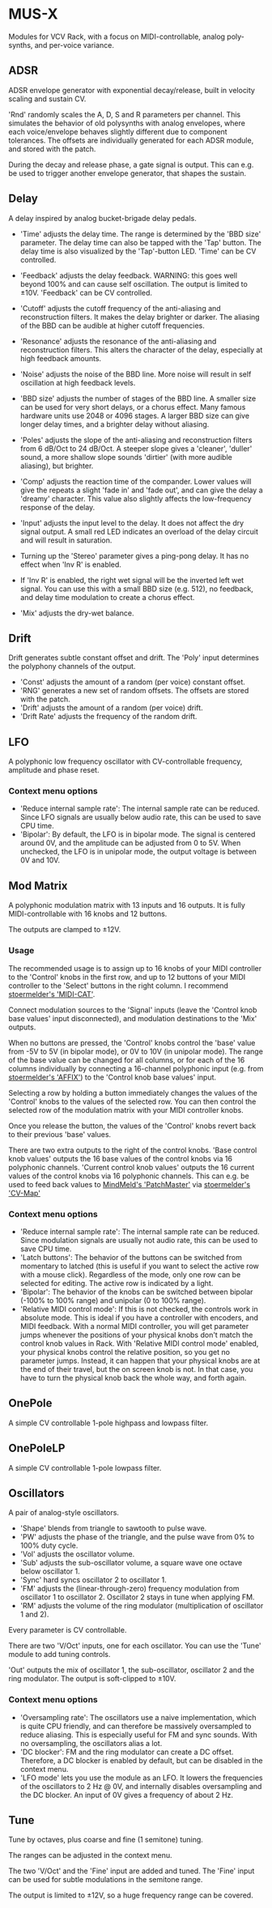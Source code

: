 # MUS-X

Modules for VCV Rack, with a focus on MIDI-controllable, analog poly-synths, and per-voice variance.

## ADSR
ADSR envelope generator with exponential decay/release, built in velocity scaling and sustain CV.

'Rnd' randomly scales the A, D, S and R parameters per channel. This simulates the behavior of old polysynths with analog envelopes, where each voice/envelope behaves slightly different due to component tolerances. The offsets are individually generated for each ADSR module, and stored with the patch.

During the decay and release phase, a gate signal is output. This can e.g. be used to trigger another envelope generator, that shapes the sustain.

## Delay
A delay inspired by analog bucket-brigade delay pedals.

* 'Time' adjusts the delay time. The range is determined by the 'BBD size' parameter.
The delay time can also be tapped with the 'Tap' button. The delay time is also visualized by the 'Tap'-button LED.
  'Time' can be CV controlled.
* 'Feedback' adjusts the delay feedback. WARNING: this goes well beyond 100% and can cause self oscillation. The output is limited to ±10V.
'Feedback' can be CV controlled.
* 'Cutoff' adjusts the cutoff frequency of the anti-aliasing and reconstruction filters. It makes the delay brighter or darker. The aliasing of the BBD can be audible at higher cutoff frequencies.
* 'Resonance' adjusts the resonance of the anti-aliasing and reconstruction filters. This alters the character of the delay, especially at high feedback amounts.
* 'Noise' adjusts the noise of the BBD line. More noise will result in self oscillation at high feedback levels.
* 'BBD size' adjusts the number of stages of the BBD line. A smaller size can be used for very short delays, or a chorus effect. Many famous hardware units use 2048 or 4096 stages.
A larger BBD size can give longer delay times, and a brighter delay without aliasing.
* 'Poles' adjusts the slope of the anti-aliasing and reconstruction filters from 6 dB/Oct to 24 dB/Oct. A steeper slope gives a 'cleaner', 'duller' sound, a more shallow slope sounds 'dirtier' (with more audible aliasing), but brighter.
* 'Comp' adjusts the reaction time of the compander. Lower values will give the repeats a slight 'fade in' and 'fade out', and can give the delay a 'dreamy' character. This value also slightly affects the low-frequency response of the delay.

* 'Input' adjusts the input level to the delay. It does not affect the dry signal output. A small red LED indicates an overload of the delay circuit and will result in saturation.
* Turning up the 'Stereo' parameter gives a ping-pong delay. It has no effect when 'Inv R' is enabled.
* If 'Inv R' is enabled, the right wet signal will be the inverted left wet signal. You can use this with a small BBD size (e.g. 512), no feedback, and delay time modulation to create a chorus effect.
* 'Mix' adjusts the dry-wet balance.

## Drift
Drift generates subtle constant offset and drift.
The 'Poly' input determines the polyphony channels of the output.
* 'Const' adjusts the amount of a random (per voice) constant offset.
* 'RNG' generates a new set of random offsets. The offsets are stored with the patch.
* 'Drift' adjusts the amount of a random (per voice) drift.
* 'Drift Rate' adjusts the frequency of the random drift.

## LFO
A polyphonic low frequency oscillator with CV-controllable frequency, amplitude and phase reset.

### Context menu options
* 'Reduce internal sample rate': The internal sample rate can be reduced. Since LFO signals are usually below audio rate, this can be used to save CPU time.
* 'Bipolar': By default, the LFO is in bipolar mode. The signal is centered around 0V, and the amplitude can be adjusted from 0 to 5V. When unchecked, the LFO is in unipolar mode, the output voltage is between 0V and 10V.

## Mod Matrix
A polyphonic modulation matrix with 13 inputs and 16 outputs.
It is fully MIDI-controllable with 16 knobs and 12 buttons.

The outputs are clamped to ±12V.

### Usage
The recommended usage is to assign up to 16 knobs of your MIDI controller to the 'Control' knobs in the first row, and up to 12 buttons of your MIDI controller to the 'Select' buttons in the right column.
I recommend [stoermelder's 'MIDI-CAT'](https://library.vcvrack.com/Stoermelder-P1/MidiCat). 

Connect modulation sources to the 'Signal' inputs (leave the 'Control knob base values' input disconnected), and modulation destinations to the 'Mix' outputs. 

When no buttons are pressed, the 'Control' knobs control the 'base' value from -5V to 5V (in bipolar mode), or 0V to 10V (in unipolar mode). 
The range of the base value can be changed for all columns, or for each of the 16 columns individually by connecting a 16-channel polyphonic input (e.g. from [stoermelder's 'AFFIX'](https://library.vcvrack.com/Stoermelder-P1/Affix)) to the 'Control knob base values' input.

Selecting a row by holding a button immediately changes the values of the 'Control' knobs to the values of the selected row. You can then control the selected row of the modulation matrix with your MIDI controller knobs.

Once you release the button, the values of the 'Control' knobs revert back to their previous 'base' values.

There are two extra outputs to the right of the control knobs. 'Base control knob values' outputs the 16 base values of the control knobs via 16 polyphonic channels.
'Current control knob values' outputs the 16 current values of the control knobs via 16 polyphonic channels. This can e.g. be used to feed back values to [MindMeld's 'PatchMaster'](https://library.vcvrack.com/MindMeldModular/PatchMaster) via [stoermelder's 'CV-Map'](https://library.vcvrack.com/Stoermelder-P1/CVMap)

### Context menu options
* 'Reduce internal sample rate': The internal sample rate can be reduced. Since modulation signals are usually not audio rate, this can be used to save CPU time.
* 'Latch buttons': The behavior of the buttons can be switched from momentary to latched (this is useful if you want to select the active row with a mouse click). Regardless of the mode, only one row can be selected for editing. The active row is indicated by a light.
* 'Bipolar': The behavior of the knobs can be switched between bipolar (-100% to 100% range) and unipolar (0 to 100% range).
* 'Relative MIDI control mode': If this is not checked, the controls work in absolute mode. This is ideal if you have a controller with encoders, and MIDI feedback.
    With a normal MIDI controller, you will get parameter jumps whenever the positions of your physical knobs don't match the control knob values in Rack.
    With 'Relative MIDI control mode' enabled, your physical knobs control the relative position, so you get no parameter jumps.
    Instead, it can happen that your physical knobs are at the end of their travel, but the on screen knob is not. In that case, you have to turn the physical knob back the whole way, and forth again. 

## OnePole
A simple CV controllable 1-pole highpass and lowpass filter.

## OnePoleLP
A simple CV controllable 1-pole lowpass filter.

## Oscillators
A pair of analog-style oscillators.
* 'Shape' blends from triangle to sawtooth to pulse wave.
* 'PW' adjusts the phase of the triangle, and the pulse wave from 0% to 100% duty cycle.
* 'Vol' adjusts the oscillator volume.
* 'Sub' adjusts the sub-oscillator volume, a square wave one octave below oscillator 1.
* 'Sync' hard syncs oscillator 2 to oscillator 1.
* 'FM' adjusts the (linear-through-zero) frequency modulation from oscillator 1 to oscillator 2.
Oscillator 2 stays in tune when applying FM.
* 'RM' adjusts the volume of the ring modulator (multiplication of oscillator 1 and 2).

Every parameter is CV controllable.

There are two 'V/Oct' inputs, one for each oscillator. You can use the 'Tune' module to add tuning controls.

'Out' outputs the mix of oscillator 1, the sub-oscillator, oscillator 2 and the ring modulator. The output is soft-clipped to ±10V.

### Context menu options
* 'Oversampling rate': The oscillators use a naive implementation, which is quite CPU friendly, and can therefore be massively oversampled to reduce aliasing.
This is especially useful for FM and sync sounds.
With no oversampling, the oscillators alias a lot.
* 'DC blocker': FM and the ring modulator can create a DC offset. Therefore, a DC blocker is enabled by default, but can be disabled in the context menu.
* 'LFO mode' lets you use the module as an LFO. It lowers the frequencies of the oscillators to 2 Hz @ 0V, and internally disables oversampling and the DC blocker.
An input of 0V gives a frequency of about 2 Hz.

## Tune
Tune by octaves, plus coarse and fine (1 semitone) tuning.

The ranges can be adjusted in the context menu.

The two 'V/Oct' and the 'Fine' input are added and tuned. The 'Fine' input can be used for subtle modulations in the semitone range.

The output is limited to ±12V, so a huge frequency range can be covered.
